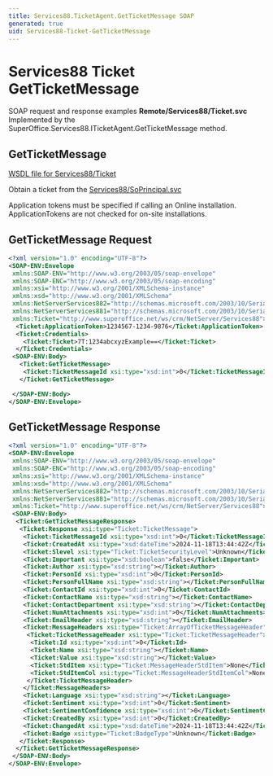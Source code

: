 ```yaml
---
title: Services88.TicketAgent.GetTicketMessage SOAP
generated: true
uid: Services88-Ticket-GetTicketMessage
---
```


# Services88 Ticket GetTicketMessage

SOAP request and response examples **Remote/Services88/Ticket.svc**
Implemented by the <see cref="M:SuperOffice.Services88.ITicketAgent.GetTicketMessage">SuperOffice.Services88.ITicketAgent.GetTicketMessage</see> method.

## GetTicketMessage





[WSDL file for Services88/Ticket](../Services88-Ticket.md)

Obtain a ticket from the [Services88/SoPrincipal.svc](../SoPrincipal/index.md)

Application tokens must be specified if calling an Online installation. ApplicationTokens are not checked for on-site installations.

## GetTicketMessage Request

```xml
<?xml version="1.0" encoding="UTF-8"?>
<SOAP-ENV:Envelope
 xmlns:SOAP-ENV="http://www.w3.org/2003/05/soap-envelope"
 xmlns:SOAP-ENC="http://www.w3.org/2003/05/soap-encoding"
 xmlns:xsi="http://www.w3.org/2001/XMLSchema-instance"
 xmlns:xsd="http://www.w3.org/2001/XMLSchema"
 xmlns:NetServerServices882="http://schemas.microsoft.com/2003/10/Serialization/Arrays"
 xmlns:NetServerServices881="http://schemas.microsoft.com/2003/10/Serialization/"
 xmlns:Ticket="http://www.superoffice.net/ws/crm/NetServer/Services88">
  <Ticket:ApplicationToken>1234567-1234-9876</Ticket:ApplicationToken>
  <Ticket:Credentials>
    <Ticket:Ticket>7T:1234abcxyzExample==</Ticket:Ticket>
  </Ticket:Credentials>
 <SOAP-ENV:Body>
   <Ticket:GetTicketMessage>
    <Ticket:TicketMessageId xsi:type="xsd:int">0</Ticket:TicketMessageId>
   </Ticket:GetTicketMessage>

 </SOAP-ENV:Body>
</SOAP-ENV:Envelope>

```


## GetTicketMessage Response

```xml
<?xml version="1.0" encoding="UTF-8"?>
<SOAP-ENV:Envelope
 xmlns:SOAP-ENV="http://www.w3.org/2003/05/soap-envelope"
 xmlns:SOAP-ENC="http://www.w3.org/2003/05/soap-encoding"
 xmlns:xsi="http://www.w3.org/2001/XMLSchema-instance"
 xmlns:xsd="http://www.w3.org/2001/XMLSchema"
 xmlns:NetServerServices882="http://schemas.microsoft.com/2003/10/Serialization/Arrays"
 xmlns:NetServerServices881="http://schemas.microsoft.com/2003/10/Serialization/"
 xmlns:Ticket="http://www.superoffice.net/ws/crm/NetServer/Services88">
 <SOAP-ENV:Body>
  <Ticket:GetTicketMessageResponse>
   <Ticket:Response xsi:type="Ticket:TicketMessage">
    <Ticket:TicketMessageId xsi:type="xsd:int">0</Ticket:TicketMessageId>
    <Ticket:CreatedAt xsi:type="xsd:dateTime">2024-11-18T13:44:42Z</Ticket:CreatedAt>
    <Ticket:Slevel xsi:type="Ticket:TicketSecurityLevel">Unknown</Ticket:Slevel>
    <Ticket:Important xsi:type="xsd:boolean">false</Ticket:Important>
    <Ticket:Author xsi:type="xsd:string"></Ticket:Author>
    <Ticket:PersonId xsi:type="xsd:int">0</Ticket:PersonId>
    <Ticket:PersonFullName xsi:type="xsd:string"></Ticket:PersonFullName>
    <Ticket:ContactId xsi:type="xsd:int">0</Ticket:ContactId>
    <Ticket:ContactName xsi:type="xsd:string"></Ticket:ContactName>
    <Ticket:ContactDepartment xsi:type="xsd:string"></Ticket:ContactDepartment>
    <Ticket:NumAttachments xsi:type="xsd:int">0</Ticket:NumAttachments>
    <Ticket:EmailHeader xsi:type="xsd:string"></Ticket:EmailHeader>
    <Ticket:MessageHeaders xsi:type="Ticket:ArrayOfTicketMessageHeader">
     <Ticket:TicketMessageHeader xsi:type="Ticket:TicketMessageHeader">
      <Ticket:Id xsi:type="xsd:int">0</Ticket:Id>
      <Ticket:Name xsi:type="xsd:string"></Ticket:Name>
      <Ticket:Value xsi:type="xsd:string"></Ticket:Value>
      <Ticket:StdItem xsi:type="Ticket:MessageHeaderStdItem">None</Ticket:StdItem>
      <Ticket:StdItemCol xsi:type="Ticket:MessageHeaderStdItemCol">None</Ticket:StdItemCol>
     </Ticket:TicketMessageHeader>
    </Ticket:MessageHeaders>
    <Ticket:Language xsi:type="xsd:string"></Ticket:Language>
    <Ticket:Sentiment xsi:type="xsd:int">0</Ticket:Sentiment>
    <Ticket:SentimentConfidence xsi:type="xsd:int">0</Ticket:SentimentConfidence>
    <Ticket:CreatedBy xsi:type="xsd:int">0</Ticket:CreatedBy>
    <Ticket:ChangedAt xsi:type="xsd:dateTime">2024-11-18T13:44:42Z</Ticket:ChangedAt>
    <Ticket:Badge xsi:type="Ticket:BadgeType">Unknown</Ticket:Badge>
   </Ticket:Response>
  </Ticket:GetTicketMessageResponse>
 </SOAP-ENV:Body>
</SOAP-ENV:Envelope>

```

